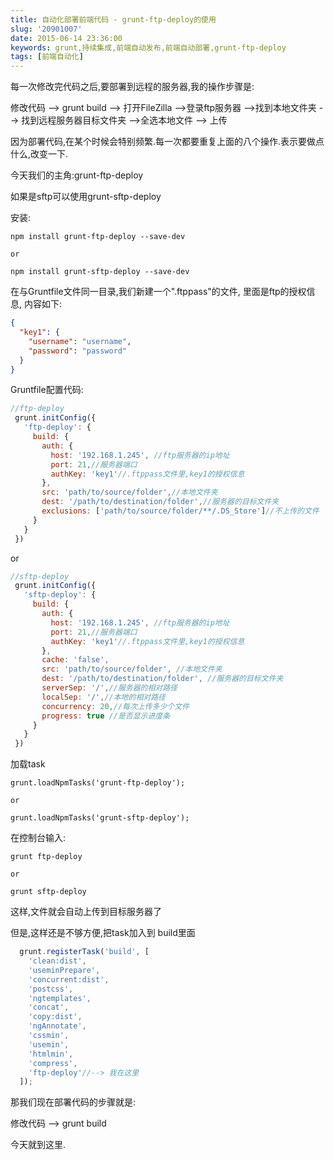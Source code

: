 ```yaml
---
title: 自动化部署前端代码 - grunt-ftp-deploy的使用
slug: '20901007'
date: 2015-06-14 23:36:00
keywords: grunt,持续集成,前端自动发布,前端自动部署,grunt-ftp-deploy
tags: [前端自动化]
---
```


每一次修改完代码之后,要部署到远程的服务器,我的操作步骤是:

修改代码 --> grunt build --> 打开FileZilla -->登录ftp服务器 -->找到本地文件夹 --> 找到远程服务器目标文件夹 -->全选本地文件 --> 上传

因为部署代码,在某个时候会特别频繁.每一次都要重复上面的八个操作.表示要做点什么,改变一下.

今天我们的主角:grunt-ftp-deploy

如果是sftp可以使用grunt-sftp-deploy

安装:

```
npm install grunt-ftp-deploy --save-dev

or

npm install grunt-sftp-deploy --save-dev
```
<!-- more -->

在与Gruntfile文件同一目录,我们新建一个".ftppass"的文件,
里面是ftp的授权信息,
内容如下:
```json
{
  "key1": {
    "username": "username",
    "password": "password"
  }
}
```

Gruntfile配置代码:

```javascript
//ftp-deploy
 grunt.initConfig({
   'ftp-deploy': {
     build: {
       auth: {
         host: '192.168.1.245', //ftp服务器的ip地址
         port: 21,//服务器端口
         authKey: 'key1'//.ftppass文件里,key1的授权信息
       },
       src: 'path/to/source/folder',//本地文件夹
       dest: '/path/to/destination/folder',//服务器的目标文件夹
       exclusions: ['path/to/source/folder/**/.DS_Store']//不上传的文件
     }
   }
 })
```
or
```javascript
//sftp-deploy
 grunt.initConfig({
   'sftp-deploy': {
     build: {
       auth: {
         host: '192.168.1.245', //ftp服务器的ip地址
         port: 21,//服务器端口
         authKey: 'key1'//.ftppass文件里,key1的授权信息
       },
       cache: 'false',
       src: 'path/to/source/folder', //本地文件夹
       dest: '/path/to/destination/folder', //服务器的目标文件夹
       serverSep: '/',//服务器的相对路径
       localSep: '/',//本地的相对路径
       concurrency: 20,//每次上传多少个文件
       progress: true //是否显示进度条
     }
   }
 })
```



加载task
```
grunt.loadNpmTasks('grunt-ftp-deploy');

or

grunt.loadNpmTasks('grunt-sftp-deploy');
```


在控制台输入:
```
grunt ftp-deploy

or

grunt sftp-deploy
```

这样,文件就会自动上传到目标服务器了


但是,这样还是不够方便,把task加入到 build里面
```javascript
  grunt.registerTask('build', [
    'clean:dist',
    'useminPrepare',
    'concurrent:dist',
    'postcss',
    'ngtemplates',
    'concat',
    'copy:dist',
    'ngAnnotate',
    'cssmin',
    'usemin',
    'htmlmin',
    'compress',
    'ftp-deploy'//--> 我在这里
  ]);
```
那我们现在部署代码的步骤就是:

修改代码 --> grunt build


今天就到这里.

